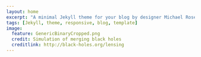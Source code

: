 ```yaml
---
layout: home
excerpt: "A minimal Jekyll theme for your blog by designer Michael Rose."
tags: [Jekyll, theme, responsive, blog, template]
image:
  feature: GenericBinaryCropped.png
  credit: Simulation of merging black holes
  creditlink: http://black-holes.org/lensing
---
```

